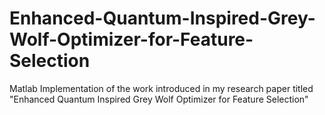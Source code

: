 # Enhanced-Quantum-Inspired-Grey-Wolf-Optimizer-for-Feature-Selection
Matlab Implementation of the work introduced in my research paper titled "Enhanced Quantum Inspired Grey Wolf Optimizer for Feature Selection"
